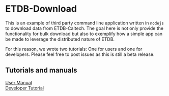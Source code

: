 # ETDB-Download

This is an example of third party command line application written in `nodejs` to download data from ETDB-Caltech. The goal here is not only provide the functionality for bulk download but also to exemplify how a simple app can be made to leverage the distributed nature of ETDB.

For this reason, we wrote two tutorials: One for users and one for developers. Please feel free to post issues as this is still a beta release.

## Tutorials and manuals

[User Manual](https://github.com/theJensenLab/etdb-bulk-download/blob/master/userManual.md)  
[Developer Tutorial](https://github.com/theJensenLab/etdb-bulk-download/blob/master/developerManual.md)

